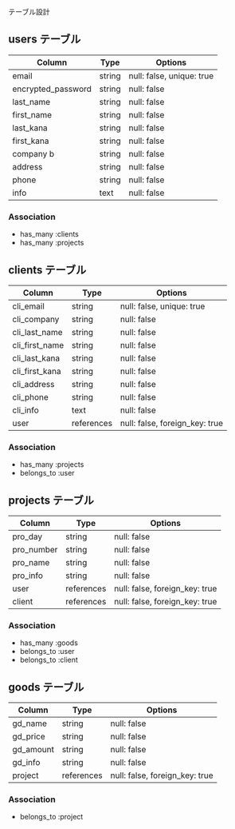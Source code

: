  テーブル設計

## users テーブル

| Column                     | Type   | Options                   |
| -------------------------- | ------ | ------------------------- |
| email                      | string | null: false, unique: true |
| encrypted_password         | string | null: false               |
| last_name                  | string | null: false               |
| first_name                 | string | null: false               |
| last_kana                  | string | null: false               |
| first_kana                 | string | null: false               |
| company                 b  | string | null: false               |
| address                    | string | null: false               |
| phone                      | string | null: false               |
| info                       | text   | null: false               |

### Association

- has_many :clients
- has_many :projects

## clients テーブル

| Column                     | Type        | Options                         |
| -------------------------- | ----------- | ------------------------------- |
| cli_email                  | string      | null: false, unique: true       |
| cli_company                | string      | null: false                     |
| cli_last_name              | string      | null: false                     |
| cli_first_name             | string      | null: false                     |
| cli_last_kana              | string      | null: false                     |
| cli_first_kana             | string      | null: false                     |
| cli_address                | string      | null: false                     |
| cli_phone                  | string      | null: false                     |
| cli_info                   | text        | null: false                     |
| user                       | references  | null: false, foreign_key: true  |

### Association

- has_many :projects
- belongs_to :user

## projects テーブル

| Column                     | Type        | Options                         |
| -------------------------- | ----------- | ------------------------------- |
| pro_day                    | string      | null: false                     |
| pro_number                 | string      | null: false                     |
| pro_name                   | string      | null: false                     |
| pro_info                   | string      | null: false                     |
| user                       | references  | null: false, foreign_key: true  |
| client                     | references  | null: false, foreign_key: true  |

### Association

- has_many :goods
- belongs_to :user
- belongs_to :client

## goods テーブル

| Column                     | Type        | Options                         |
| -------------------------- | ----------- | ------------------------------- |
| gd_name                    | string      | null: false                     |
| gd_price                   | string      | null: false                     |
| gd_amount                  | string      | null: false                     |
| gd_info                    | string      | null: false                     |
| project                    | references  | null: false, foreign_key: true  |

### Association

- belongs_to :project